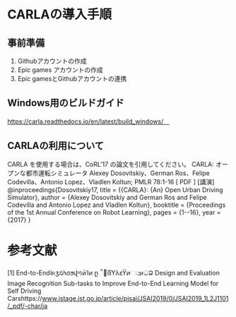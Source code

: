 # CARLAの導入手順
## 事前準備
1. Githubアカウントの作成　　
2. Epic games アカウントの作成　　
3. Epic gamesとGithubアカウントの連携　　

## Windows用のビルドガイド　　
https://carla.readthedocs.io/en/latest/build_windows/　

## CARLAの利用について
CARLA を使用する場合は、CoRL'17 の論文を引用してください。
CARLA: オープンな都市運転シミュレータ
Alexey Dosovitskiy、German Ros、Felipe Codevilla、Antonio Lopez、Vladlen Koltun; PMLR 78:1-16 [ PDF ] [講演]
@inproceedings{Dosovitskiy17,
  title = {{CARLA}: {An} Open Urban Driving Simulator},
  author = {Alexey Dosovitskiy and German Ros and Felipe Codevilla and Antonio Lopez and Vladlen Koltun},
  booktitle = {Proceedings of the 1st Annual Conference on Robot Learning},
  pages = {1--16},
  year = {2017}
}
# 参考文献
[1] End-to-EndࣗಈӡసϞσϧվળͷͨΊͷ
ը૾ೝࣝαϒλεΫͷઃܭͱධՁ
Design and Evaluation Image Recognition Sub-tasks to Improve
End-to-End Learning Model for Self Driving Carshttps://www.jstage.jst.go.jp/article/pjsai/JSAI2019/0/JSAI2019_1L2J1101/_pdf/-char/ja
